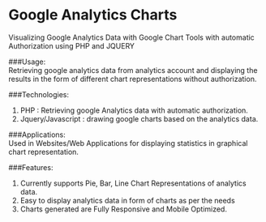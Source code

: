 # Google Analytics Charts

Visualizing Google Analytics Data with Google Chart Tools with automatic Authorization using PHP and JQUERY

###Usage:	
Retrieving google analytics data from analytics account and displaying the results in the form of different chart representations without authorization.

###Technologies:
1. PHP : Retrieving google Analytics data with automatic authorization.
2. Jquery/Javascript : drawing google charts based on the analytics data.

###Applications:	
 Used in Websites/Web Applications for displaying statistics in graphical chart representation.
 
###Features:	
 1. Currently supports Pie, Bar, Line Chart Representations of analytics data.
 2. Easy to display analytics data in form of charts as per the needs
 3. Charts generated are Fully Responsive and Mobile Optimized.
 



